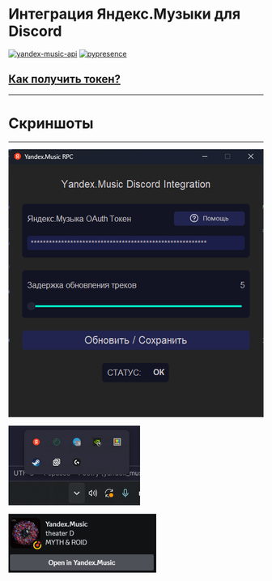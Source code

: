 # Интеграция Яндекс.Музыки для Discord

[![yandex-music-api](https://img.shields.io/badge/using-Yandex%20Music%20API-red?style=for-the-badge&logo=discord&logoWidth=20)](https://github.com/MarshalX/yandex-music-api)  [![pypresence](https://img.shields.io/badge/using-pypresence-00bb88.svg?style=for-the-badge&logo=discord&logoWidth=20)](https://github.com/qwertyquerty/pypresence)


## [Как получить токен?](https://yandex-music.readthedocs.io/en/main/token.html)
<hr>

<h1>Скриншоты</h1>
<hr>

![ui.png](screenshots%2Fui1_1.png)

![tray.png](screenshots%2Ftray.png)

![discord.png](screenshots%2Fdiscord.png)

